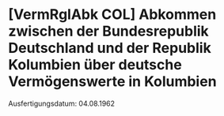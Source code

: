 # [VermRglAbk COL] Abkommen zwischen der Bundesrepublik Deutschland und der Republik Kolumbien über deutsche Vermögenswerte in Kolumbien

Ausfertigungsdatum: 04.08.1962

 